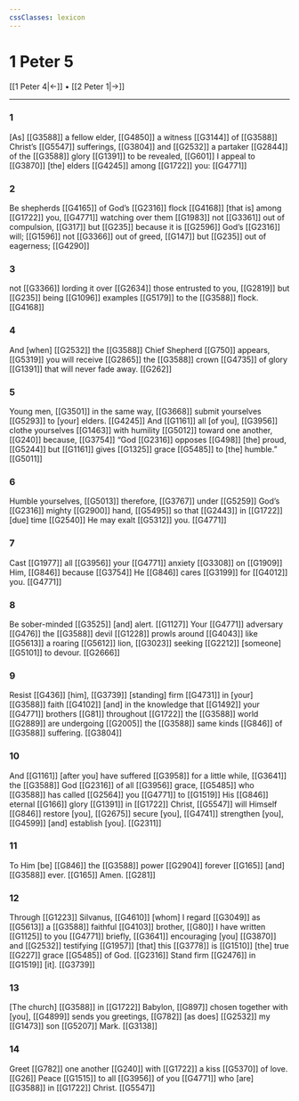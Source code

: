 ```yaml
---
cssClasses: lexicon
---
```


# 1 Peter 5

[[1 Peter 4|←]] • [[2 Peter 1|→]]

---

### 1
[As] [[G3588]] a fellow elder, [[G4850]] a witness [[G3144]] of [[G3588]] Christ’s [[G5547]] sufferings, [[G3804]] and [[G2532]] a partaker [[G2844]] of the [[G3588]] glory [[G1391]] to be revealed, [[G601]] I appeal to [[G3870]] [the] elders [[G4245]] among [[G1722]] you: [[G4771]]

### 2
Be shepherds [[G4165]] of God’s [[G2316]] flock [[G4168]] [that is] among [[G1722]] you, [[G4771]] watching over them [[G1983]] not [[G3361]] out of compulsion, [[G317]] but [[G235]] because it is [[G2596]] God’s [[G2316]] will; [[G1596]] not [[G3366]] out of greed, [[G147]] but [[G235]] out of eagerness; [[G4290]]

### 3
not [[G3366]] lording it over [[G2634]] those entrusted to you, [[G2819]] but [[G235]] being [[G1096]] examples [[G5179]] to the [[G3588]] flock. [[G4168]]

### 4
And [when] [[G2532]] the [[G3588]] Chief Shepherd [[G750]] appears, [[G5319]] you will receive [[G2865]] the [[G3588]] crown [[G4735]] of glory [[G1391]] that will never fade away. [[G262]]

### 5
Young men, [[G3501]] in the same way, [[G3668]] submit yourselves [[G5293]] to [your] elders. [[G4245]] And [[G1161]] all [of you], [[G3956]] clothe yourselves [[G1463]] with humility [[G5012]] toward one another, [[G240]] because, [[G3754]] “God [[G2316]] opposes [[G498]] [the] proud, [[G5244]] but [[G1161]] gives [[G1325]] grace [[G5485]] to [the] humble.” [[G5011]]

### 6
Humble yourselves, [[G5013]] therefore, [[G3767]] under [[G5259]] God’s [[G2316]] mighty [[G2900]] hand, [[G5495]] so that [[G2443]] in [[G1722]] [due] time [[G2540]] He may exalt [[G5312]] you. [[G4771]]

### 7
Cast [[G1977]] all [[G3956]] your [[G4771]] anxiety [[G3308]] on [[G1909]] Him, [[G846]] because [[G3754]] He [[G846]] cares [[G3199]] for [[G4012]] you. [[G4771]]

### 8
Be sober-minded [[G3525]] [and] alert. [[G1127]] Your [[G4771]] adversary [[G476]] the [[G3588]] devil [[G1228]] prowls around [[G4043]] like [[G5613]] a roaring [[G5612]] lion, [[G3023]] seeking [[G2212]] [someone] [[G5101]] to devour. [[G2666]]

### 9
Resist [[G436]] [him], [[G3739]] [standing] firm [[G4731]] in [your] [[G3588]] faith [[G4102]] [and] in the knowledge that [[G1492]] your [[G4771]] brothers [[G81]] throughout [[G1722]] the [[G3588]] world [[G2889]] are undergoing [[G2005]] the [[G3588]] same kinds [[G846]] of [[G3588]] suffering. [[G3804]]

### 10
And [[G1161]] [after you] have suffered [[G3958]] for a little while, [[G3641]] the [[G3588]] God [[G2316]] of all [[G3956]] grace, [[G5485]] who [[G3588]] has called [[G2564]] you [[G4771]] to [[G1519]] His [[G846]] eternal [[G166]] glory [[G1391]] in [[G1722]] Christ, [[G5547]] will Himself [[G846]] restore [you], [[G2675]] secure [you], [[G4741]] strengthen [you], [[G4599]] [and] establish [you]. [[G2311]]

### 11
To Him [be] [[G846]] the [[G3588]] power [[G2904]] forever [[G165]] [and] [[G3588]] ever. [[G165]] Amen. [[G281]]

### 12
Through [[G1223]] Silvanus, [[G4610]] [whom] I regard [[G3049]] as [[G5613]] a [[G3588]] faithful [[G4103]] brother, [[G80]] I have written [[G1125]] to you [[G4771]] briefly, [[G3641]] encouraging [you] [[G3870]] and [[G2532]] testifying [[G1957]] [that] this [[G3778]] is [[G1510]] [the] true [[G227]] grace [[G5485]] of God. [[G2316]] Stand firm [[G2476]] in [[G1519]] [it]. [[G3739]]

### 13
[The church] [[G3588]] in [[G1722]] Babylon, [[G897]] chosen together with [you], [[G4899]] sends you greetings, [[G782]] [as does] [[G2532]] my [[G1473]] son [[G5207]] Mark. [[G3138]]

### 14
Greet [[G782]] one another [[G240]] with [[G1722]] a kiss [[G5370]] of love. [[G26]] Peace [[G1515]] to all [[G3956]] of you [[G4771]] who [are] [[G3588]] in [[G1722]] Christ. [[G5547]]

